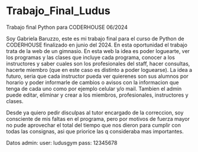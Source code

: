 # Trabajo_Final_Ludus
Trabajo final Python para CODERHOUSE 06/2024

Soy Gabriela Baruzzo, este es mi trabajo final para el curso de Python de CODERHOUSE finalizado en junio del 2024.
En esta oportunidad el trabajo trata de la web de un gimnasio.
En esta web la idea es poder loguearte, ver los programas y las clases que incluye cada programa, conocer a los instructores y saber
cuales son los profesionales del staff, hacer consultas, hacerte miembro (que en este caso es distinto a poder loguearse).
La idea  a futuro, seria que cada instructor pueda ver quierenes son sus alumnos por horario y poder informarle de cambios o avisos con la 
informacion que tenga de cada uno como por ejemplo celular y/o mail.
Tambien el admin puede editar, eliminar y crear a los miembros, profesionales, instructores y clases.

Desde ya quiero pedir disculpas al tutor encargado de la correccion, soy consciente de mis faltas en el programa, pero por motivos de 
fuerza mayor no pude aprovechar el total del tiempo que nos dieron para cumplir con todas las consignas, asi que priorice las q consideraba
mas importantes.

Datos admin:
user: ludusgym
pass: 12345678
